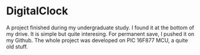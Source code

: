 # DigitalClock
A project finished during my undergraduate study. I found it at the bottom of my drive.
It is simple but quite interesing. For permanent save, I pushed it on my Github.
The whole project was developed on PIC 16F877 MCU, a quite old stuff.
